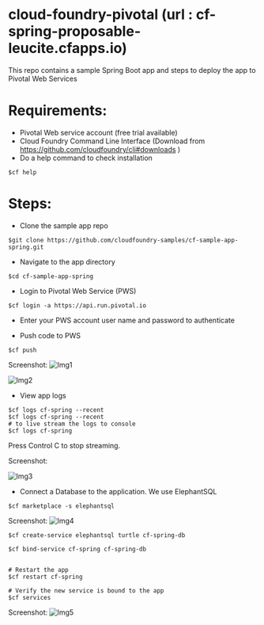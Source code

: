 # cloud-foundry-pivotal (url : cf-spring-proposable-leucite.cfapps.io)
This repo contains a sample Spring Boot app and steps to deploy the app to Pivotal Web Services


# Requirements:
* Pivotal Web service account (free trial available)
* Cloud Foundry Command Line Interface (Download from https://github.com/cloudfoundry/cli#downloads )
* Do a help command to check installation
```
$cf help
```

# Steps:
* Clone the sample app repo 
```
$git clone https://github.com/cloudfoundry-samples/cf-sample-app-spring.git
```
* Navigate to the app directory
```
$cd cf-sample-app-spring
```

* Login to Pivotal Web Service (PWS)
```
$cf login -a https://api.run.pivotal.io
```

* Enter your PWS account user name and password to authenticate

* Push code to PWS
```
$cf push
```
Screenshot: 
![Img1](https://github.com/richabhatia20/cloud-foundry-pivotal/blob/master/img1.png)
 
![Img2](https://github.com/richabhatia20/cloud-foundry-pivotal/blob/master/img2.png)


* View app logs
```
$cf logs cf-spring --recent
$cf logs cf-spring --recent
# to live stream the logs to console
$cf logs cf-spring  
```
Press Control C to stop streaming.

Screenshot:

![Img3](https://github.com/richabhatia20/cloud-foundry-pivotal/blob/master/img3_new.png)

* Connect a Database to the application. We use ElephantSQL
```
$cf marketplace -s elephantsql
```
Screenshot: 
![Img4](https://github.com/richabhatia20/cloud-foundry-pivotal/blob/master/img4.png)

```
$cf create-service elephantsql turtle cf-spring-db

$cf bind-service cf-spring cf-spring-db


# Restart the app
$cf restart cf-spring

# Verify the new service is bound to the app
$cf services
```
Screenshot: 
![Img5](https://github.com/richabhatia20/cloud-foundry-pivotal/blob/master/img5.png)
